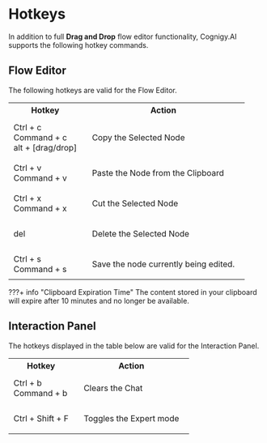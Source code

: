 # Hotkeys

In addition to full **Drag and Drop** flow editor functionality, Cognigy.AI supports the following hotkey commands.

## Flow Editor

<div class="divider"></div>

The following hotkeys are valid for the Flow Editor.

<table>
    <tr>
    <th>Hotkey</th>
    <th>Action</th> 
  </tr>
  <tr>
    <td class="type" style="vertical-align: middle; padding: 10px;">Ctrl + c </br>Command + c</br>alt + [drag/drop]</td>
    <td style="padding: 20px;">
      Copy the Selected Node
    </td>
  <tr>
    <td class="type" style="vertical-align: middle; padding: 10px;">Ctrl + v </br>Command + v</td>
    <td style="padding: 20px;">
      Paste the Node from the Clipboard
    </td>
  </tr>
  <tr>
    <td class="type" style="vertical-align: middle; padding: 10px;">Ctrl + x </br>Command + x</td>
    <td style="padding: 20px;">
      Cut the Selected Node
    </td>
  </tr>
  <tr>
    <td class="type" style="vertical-align: middle; padding: 10px;">del</td>
    <td style="padding: 20px;">
      Delete the Selected Node
    </td>
  </tr>
	<tr>
    <td class="type" style="vertical-align: middle; padding: 10px;">Ctrl + s </br>Command + s</td>
    <td style="padding: 20px;">
			Save the node currently being  edited.
    </td>
  </tr>
</table>

???+ info "Clipboard Expiration Time"
    The content stored in your clipboard will expire after 10 minutes and no longer be available.

## Interaction Panel

<div class="divider"></div>

The hotkeys displayed in the table below are valid for the Interaction Panel.

<table>
    <tr>
    <th>Hotkey</th>
    <th>Action</th> 
  </tr>
  <tr>
    <td class="type" style="vertical-align: middle; padding: 10px;">Ctrl + b </br>Command + b</td>
    <td style="padding: 20px;">
      Clears the Chat
    </td>
  </tr>
<tr>
    <td class="type" style="vertical-align: middle; padding: 10px;">Ctrl + Shift + F </td>
    <td style="padding: 20px;">
      Toggles the Expert mode
    </td>
  </tr>
</table>
